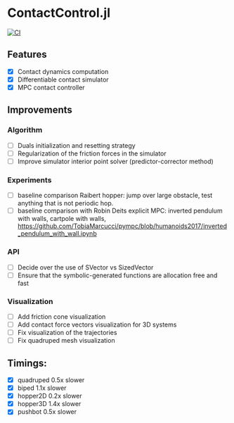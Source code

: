 # ContactControl.jl
[![CI](https://github.com/simon-lc/ContactControl.jl/actions/workflows/CI.yml/badge.svg)](https://github.com/simon-lc/ContactControl.jl/actions/workflows/CI.yml) 
## Features
- [x] Contact dynamics computation
- [x] Differentiable contact simulator
- [x] MPC contact controller

## Improvements 
### Algorithm
- [ ] Duals initialization and resetting strategy
- [ ] Regularization of the friction forces in the simulator
- [ ] Improve simulator interior point solver (predictor-corrector method)

### Experiments
- [ ] baseline comparison Raibert hopper: jump over large obstacle, test anything that is not periodic hop.
- [ ] baseline comparison with Robin Deits explicit MPC: inverted pendulum with walls, cartpole with walls,
      https://github.com/TobiaMarcucci/pympc/blob/humanoids2017/inverted_pendulum_with_wall.ipynb

### API
- [ ] Decide over the use of SVector vs SizedVector
- [ ] Ensure that the symbolic-generated functions are allocation free and fast

### Visualization
- [ ] Add friction cone visualization 
- [ ] Add contact force vectors visualization for 3D systems
- [ ] Fix visualization of the trajectories
- [ ] Fix quadruped mesh visualization

## Timings:
- [x] quadruped 0.5x slower
- [x] biped 1.1x slower
- [x] hopper2D 0.2x slower
- [x] hopper3D 1.4x slower
- [x] pushbot 0.5x slower
